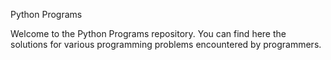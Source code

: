 Python Programs

Welcome to the Python Programs repository. You can find here the solutions for various programming problems encountered by programmers.
